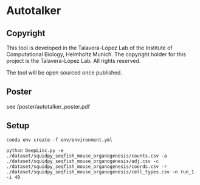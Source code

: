 # Autotalker

## Copyright
This tool is developed in the Talavera-López Lab of the Institute of Computational Biology, Helmholtz Munich. The copyright holder for this project is the Talavera-López Lab. All rights reserved.

The tool will be open sourced once published.

## Poster
see /poster/autotalker_poster.pdf

## Setup
```conda env create -f env/environment.yml```

```python DeepLinc.py -e ./dataset/squidpy_seqfish_mouse_organogenesis/counts.csv -a ./dataset/squidpy_seqfish_mouse_organogenesis/adj.csv -c ./dataset/squidpy_seqfish_mouse_organogenesis/coords.csv -r ./dataset/squidpy_seqfish_mouse_organogenesis/cell_types.csv -n run_1 -i 40```
